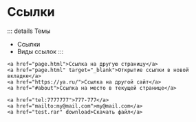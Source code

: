# Ссылки

::: details Темы
- Ссылки
- Виды ссылок
:::

```html:no-line-numbers
<a href="page.html">Ссылка на другую страницу</a>
<a href="page.html" target="_blank">Открытие ссылки в новой вкладке</a>
<a href="https://ya.ru/">Ссылка на другой сайт</a>
<a href="#about">Ссылка на место в текущей странице</a>
```

```html:no-line-numbers
<a href="tel:7777777">777-777</a>
<a href="mailto:my@mail.com">my@mail.com</a>
<a href="test.rar" download>Скачать файл</a>
```
